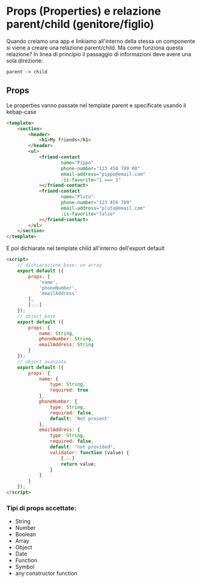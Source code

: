 # Props (Properties) e relazione parent/child (genitore/figlio)

Quando creiamo una app e linkiamo all'interno della stessa un componente si viene a creare una relazione parent/child.
Ma come funziona questa relazione? In linea di principio il passaggio di informazioni deve avere una sola direzione:

    parent -> child

## Props
Le properties vanno passate nel template parent e specificate usando il kebap-case
```html
<template>
    <section>
        <header>
            <h1>My friends</h1>
        </header>
        <ul>
            <friend-contact
                    name="Pippo"
                    phone-number="123 456 789 00"
                    email-address="pippo@email.com"
                    :is-favorite="1 === 1"
            ></friend-contact>
            <friend-contact
                    name="Pluto"
                    phone-number="123 456 789"
                    email-address="pluto@email.com"
                    :is-favorite="false"
            ></friend-contact>
        </ul>
    </section>
</template>
```
E poi dichiarate nel template child all'interno dell'export default
```html
<script>
    // dichiarazione base: un array
    export default ({
        props: [
            'name',
            'phoneNumber',
            'emailAddress'
        ],
        [...]
    });
    // object base
    export default ({
        props: {
            name: String,
            phoneNumber: String,
            emailAddress: String
        }
    });
    // object avanzato
    export default ({
        props: {
            name: {
                type: String,
                required: true
            },
            phoneNumber: {
                type: String,
                required: false,
                default: 'Not present'
            },
            emailAddress: {
                type: String,
                required: false,
                default: "not provided",
                validator: function (value) {
                    [...]
                    return value;
                }
            }
        }
    });
</script>
```
### Tipi di props accettate:
- String
- Number
- Boolean
- Array
- Object
- Date
- Function
- Symbol
- any constructor function